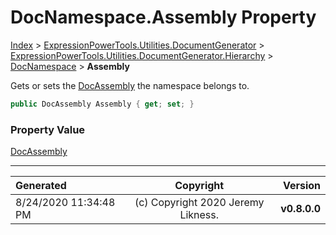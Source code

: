 ﻿# DocNamespace.Assembly Property

[Index](../index.md) > [ExpressionPowerTools.Utilities.DocumentGenerator](ExpressionPowerTools.Utilities.DocumentGenerator.a.md) > [ExpressionPowerTools.Utilities.DocumentGenerator.Hierarchy](ExpressionPowerTools.Utilities.DocumentGenerator.Hierarchy.n.md) > [DocNamespace](ExpressionPowerTools.Utilities.DocumentGenerator.Hierarchy.DocNamespace.cs.md) > **Assembly**

Gets or sets the [DocAssembly](ExpressionPowerTools.Utilities.DocumentGenerator.Hierarchy.DocAssembly.cs.md) the namespace belongs to.

```csharp
public DocAssembly Assembly { get; set; }
```

### Property Value

 [DocAssembly](ExpressionPowerTools.Utilities.DocumentGenerator.Hierarchy.DocAssembly.cs.md) 


---

| Generated | Copyright | Version |
| :-- | :-: | --: |
| 8/24/2020 11:34:48 PM | (c) Copyright 2020 Jeremy Likness. | **v0.8.0.0** |

